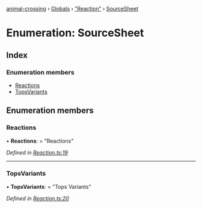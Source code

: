 [animal-crossing](../README.md) › [Globals](../globals.md) › ["Reaction"](../modules/_reaction_.md) › [SourceSheet](_reaction_.sourcesheet.md)

# Enumeration: SourceSheet

## Index

### Enumeration members

* [Reactions](_reaction_.sourcesheet.md#reactions)
* [TopsVariants](_reaction_.sourcesheet.md#topsvariants)

## Enumeration members

###  Reactions

• **Reactions**: = "Reactions"

*Defined in [Reaction.ts:19](https://github.com/Norviah/animal-crossing/blob/6476932/module/types/Reaction.ts#L19)*

___

###  TopsVariants

• **TopsVariants**: = "Tops Variants"

*Defined in [Reaction.ts:20](https://github.com/Norviah/animal-crossing/blob/6476932/module/types/Reaction.ts#L20)*
